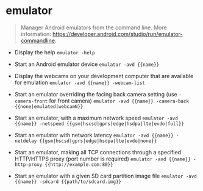 # emulator
> Manager Android emulators from the command line.
> More information: <https://developer.android.com/studio/run/emulator-commandline>.

- Display the help
`emulator -help`

- Start an Android emulator device
`emulator -avd {{name}}`

- Display the webcams on your development computer that are available for emulation
`emulator -avd {{name}} -webcam-list`

- Start an emulator overriding the facing back camera setting (use `-camera-front` for front camera)
`emulator -avd {{name}} -camera-back {{none|emulated|webcamN}}`

- Start an emulator, with a maximum network speed
`emulator -avd {{name}} -netspeed {{gsm|hscsd|gprs|edge|hsdpa|lte|evdo|full}}`

- Start an emulator with network latency
`emulator -avd {{name}} -netdelay {{gsm|hscsd|gprs|edge|hsdpa|lte|evdo|none}}`

- Start an emulator, making all TCP connections through a specified HTTP/HTTPS proxy (port number is required)
`emulator -avd {{name}} -http-proxy {{http://example.com:80}}`

- Start an emulator with a given SD card partition image file
`emulator -avd {{name}} -sdcard {{path/to/sdcard.img}}`
